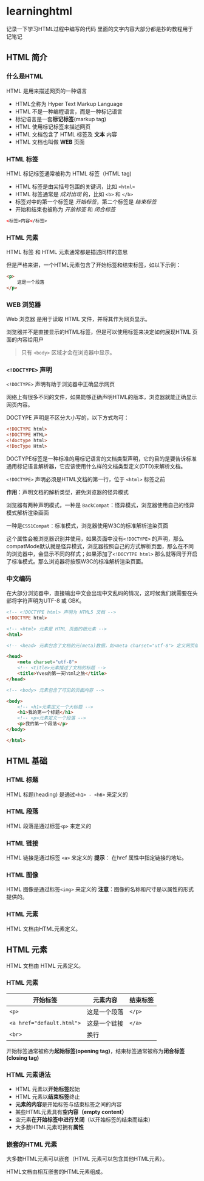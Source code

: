 # learninghtml
记录一下学习HTML过程中编写的代码
里面的文字内容大部分都是抄的教程用于记笔记



## HTML 简介

### 什么是HTML

HTML 是用来描述网页的一种语言
* HTML全称为 Hyper Text Markup Language
* HTML 不是一种编程语言，而是一种标记语言
* 标记语言是一套**标记标签**(markup tag)
* HTML 使用标记标签来描述网页
* HTML 文档包含了 HTML 标签及 **文本** 内容
* HTML 文档也叫做 **WEB** 页面



### HTML 标签

HTML 标记标签通常被称为 HTML 标签（HTML tag)

* HTML 标签是由尖括号包围的关键词，比如 `<html>`
* HTML 标签通常是 *成对出现* 的，比如 `<b>` 和 `</b>`
* 标签对中的第一个标签是 *开始标签*，第二个标签是 *结束标签*
* 开始和结束也被称为 *开放标签*  和 *闭合标签*

```HTML
<标签>内容</标签>
```



### HTML 元素

HTML 标签 和 HTML 元素通常都是描述同样的意思

但是严格来讲，一个HTML元素包含了开始标签和结束标签，如以下示例：

```html
<p>
    这是一个段落
</p>
```



### WEB 浏览器

Web 浏览器 是用于读取 HTML 文件，并将其作为网页显示。

浏览器并不是直接显示的HTML标签，但是可以使用标签来决定如何展现HTML 页面的内容给用户

> 只有 `<body>` 区域才会在浏览器中显示。



### `<!DOCTYPE>` 声明

`<!DOCTYPE>` 声明有助于浏览器中正确显示网页

网络上有很多不同的文件，如果能够正确声明HTML的版本，浏览器就能正确显示网页内容。

DOCTYPE 声明是不区分大小写的，以下方式均可：

```html
<!DOCTYPE html>
<!DOCTYPE HTML>
<!doctype html>
<!DocType Html>
```

DOCTYPE标签是一种标准的用标记语言的文档类型声明，它的目的是要告诉标准通用标记语言解析器，它应该使用什么样的文档类型定义(DTD)来解析文档。

`<!DOCTYPE>` 声明必须是HTML文档的第一行，位于 `<html>` 标签之前

**作用**：声明文档的解析类型，避免浏览器的怪异模式

浏览器有两种声明模式，一种是 `BackCompat`：怪异模式，浏览器使用自己的怪异模式解析渲染画面

一种是`CSS1Compat`：标准模式，浏览器使用W3C的标准解析渲染页面

这个属性会被浏览器识别并使用，如果页面中没有`<!DOCTYPE>` 的声明，那么compatMode默认就是怪异模式，浏览器按照自己的方式解析页面，那么在不同的浏览器中，会显示不同的样式；如果添加了`<!DOCYTPE html>` 那么就等同于开启了标准模式。那么浏览器将按照W3C的标准解析渲染页面。



### 中文编码

在大部分浏览器中，直接输出中文会出现中文乱码的情况，这时候我们就需要在头部将字符声明为UTF-8 或 GBK。

```html
<!-- <!DOCTYPE html> 声明为 HTML5 文档 -->
<!DOCTYPE html>

<!-- <html> 元素是 HTML 页面的根元素 -->
<html>

<!-- <head> 元素包含了文档的元(meta)数据，如<meta charset="utf-8"> 定义网页编码格式为UTF-8 -->

<head>
    <meta charset="utf-8">
    <!-- <title>元素描述了文档的标题 -->
    <title>Yves的第一天html之旅</title>
</head>

<!-- <body> 元素包含了可见的页面内容 -->

<body>
    <!-- <h1>元素定义一个大标题 -->
    <h1>我的第一个标题</h1>
    <!-- <p>元素定义一个段落 -->
    <p>我的第一个段落</p>
</body>

</html>
```



## HTML 基础

### HTML 标题
HTML 标题(heading) 是通过`<h1> - <h6>` 来定义的



### HTML 段落
HTML 段落是通过标签`<p>` 来定义的

### HTML 链接
HTML 链接是通过标签 `<a>` 来定义的
**提示**： 在href 属性中指定链接的地址。

### HTML 图像
HTML 图像是通过标签`<img>` 来定义的
**注意**：图像的名称和尺寸是以属性的形式提供的。

### HTML 元素

HTML 文档由HTML元素定义。

## HTML 元素

HTML 文档由 HTML 元素定义。

### HTML 元素

| 开始标签                  | 元素内容     | 结束标签 |
| ------------------------- | ------------ | -------- |
| `<p>`                     | 这是一个段落 | `</p>`   |
| `<a href="default.html">` | 这是一个链接 | `</a>`   |
| `<br>`                    | 换行         |          |

开始标签通常被称为**起始标签(opening tag)**，结束标签通常被称为**闭合标签(closing tag)**



### HTML 元素语法

* HTML 元素以**开始标签**起始
* HTML 元素以**结束标签**终止
* **元素的内容**是开始标签与结束标签之间的内容
* 某些HTML元素具有**空内容（empty content）**
* 空元素**在开始标签中进行关闭**（以开始标签的结束而结束）
* 大多数HTML元素可拥有**属性**



### 嵌套的HTML 元素

大多数HTML元素可以嵌套（HTML 元素可以包含其他HTML元素）。

HTML文档由相互嵌套的HTML元素组成。
